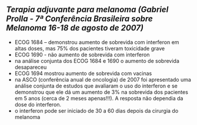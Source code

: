 ## ***Terapia adjuvante para melanoma (Gabriel Prolla - 7ª Conferência Brasileira sobre Melanoma 16-18 de agosto de 2007\)***


- ECOG 1684 – demonstrou aumento de sobrevida com interferon em altas doses, mas 75% dos pacientes tiveram toxicidade grave  
- ECOG 1690 - não aumento de sobrevida com interferon  
- na análise conjunta dos ECOG 1684 e 1690 o aumento de sobrevida desapareceu  
- ECOG 1694 mostrou aumento de sobrevida com vacinas  
- na ASCO (conferência anual de oncologia) de 2007 foi apresentado uma análise conjunta de estudos que avaliaram o uso do interferon e se demonstrou que ele dá um aumento de 3% na sobrevida dos pacientes em 5 anos (cerca de 2 meses apenas\!\!\!). A resposta não dependia da dose do interferon.  
- o interferon pode ser iniciado de 30 a 60 dias depois da cirurgia do melanoma

